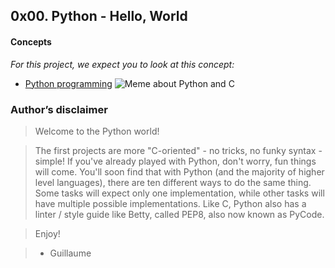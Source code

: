 ## 0x00. Python - Hello, World

#### Concepts
*For this project, we expect you to look at this concept:*
- [Python programming](https://alx-intranet.hbtn.io/concepts/550)
![Meme about Python and C](https://s3.amazonaws.com/intranet-projects-files/holbertonschool-higher-level_programming+/231/48a9fdbd67c84a328a9df9ec8d93b9ac2458ac37721d7d53e51a27fb2bdc5263.jpg)
### Author’s disclaimer
> Welcome to the Python world!

> The first projects are more "C-oriented" - no tricks, no funky syntax - simple!
> If you've already played with Python, don't worry, fun things will come.
> You'll soon find that with Python (and the majority of higher level languages), there are ten different ways to do the same thing. Some tasks will expect only one implementation, while other tasks will have multiple possible implementations.
> Like C, Python also has a linter / style guide like Betty, called PEP8, also now known as PyCode.

> Enjoy!

> - Guillaume
